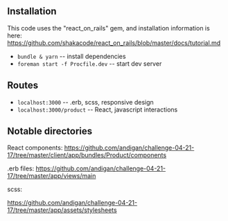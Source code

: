 ## Installation

This code uses the "react_on_rails" gem, and installation information is here: https://github.com/shakacode/react_on_rails/blob/master/docs/tutorial.md


* `bundle & yarn` -- install dependencies
* `foreman start -f Procfile.dev` -- start dev server


## Routes


* `localhost:3000` -- .erb, scss, responsive design
* `localhost:3000/product` -- React, javascript interactions


## Notable directories


React components: https://github.com/andigan/challenge-04-21-17/tree/master/client/app/bundles/Product/components

.erb files:
https://github.com/andigan/challenge-04-21-17/tree/master/app/views/main

scss:

https://github.com/andigan/challenge-04-21-17/tree/master/app/assets/stylesheets
